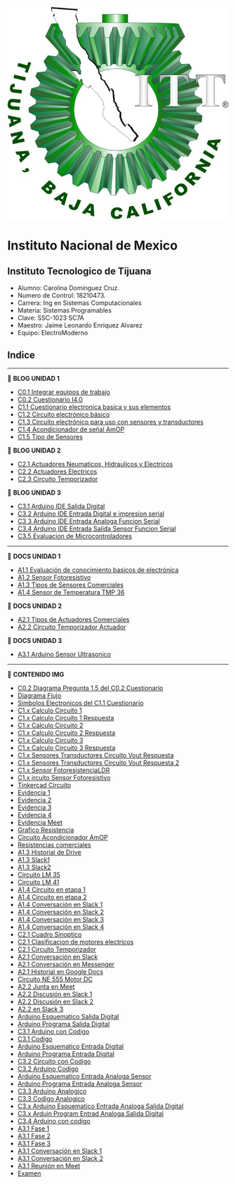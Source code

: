  ![ITT](/Img/itt.jpg)
 
# Instituto Nacional de Mexico
## Instituto Tecnologico de Tijuana
- Alumno: Carolina Dominguez Cruz.
- Numero de Control: 18210473.
- Carrera: Ing en Sistemas Computacionales
- Materia: Sistemas Programables
- Clave: SSC-1023 SC7A
- Maestro: Jaime Leonardo Enriquez Alvarez
- Equipo: ElectroModerno

## Indice
---
:blue_book: **BLOG UNIDAD 1**

- [C0.1 Integrar equipos de trabajo](Blog/C0.1_Integrar_equipos_de_trabajo.md)
- [C0.2 Cuestionario I4.0](Blog/C0.2_Cuestionario_I4.0.md)
- [C1.1 Cuestionario electronica basica y sus elementos](Blog/C1.1_Cuestionario_electrónica_básica_y_sus_elementos.md)
- [C1.2 Circuito electrónico básico](Blog/C1.2_Circuito_electrónico_básico.md)
- [C1.3 Circuito electrónico para uso con sensores y transductores](Blog/C1.3_Circuito_electrónico_para_uso_con_sensores_y_transductores.md)
- [C1.4 Acondicionador de señal AmOP](Blog/C1.4_Acondicionador_de_senal_AmOP.md)
- [C1.5 Tipo de Sensores](Blog/C1.5_Tipos_de_sensores.md)


:blue_book: **BLOG UNIDAD 2**
- [C2.1 Actuadores Neumaticos, Hidraulicos y Electricos](Blog/C2.1_ActuadoresNeumaticosHidraulicos.md)
- [C2.2 Actuadores Electricos](Blog/C2.2_Actuadores_electricos.md)
- [C2.3 Circuito Temporizador](Blog/C2.3_CircuitoTemporizador555.md)

:blue_book: **BLOG UNIDAD 3**

- [C3.1 Arduino IDE Salida Digital](Blog/C3.1_ArduinoIDE_SalidaDigital.md)
- [C3.2 Arduino IDE Entrada Digital e impresion serial](Blog/C3.2_ArduinoIDE_EntradaDigitalImpresionSerial.md)
- [C3 3 Arduino IDE Entrada Analoga Funcion Serial](Blog/C3.3_ArduinoIDE_EntradaAnalogaFuncionSerial.md)
- [C3.4 Arduino IDE Entrada Salida Sensor Funcion Serial](Blog/C3.4_ArduinoIDE_EntradaSalidaSensorFuncionSerial.md)
- [C3.5 Evaluacion de Microcontroladores](Blog/C3.5_EvaluacionMicrocontroladores.md)

---

:green_book: **DOCS UNIDAD 1**

- [A1.1 Evaluación de conocimiento basicos de electrónica](Docs/A1.1_Evaluación_de_conocimiento_basicos_de_electrónica.md)
- [A1.2 Sensor Fotoresistivo](Docs/A.1.2_Sensor_Fotoresistivo.md)
- [A1.3 Tipos de Sensores Comerciales](Docs/A1.3_Tipos_Sensores_Comerciales.md)
- [A1.4 Sensor de Temperatura TMP 36](Docs/A1.4_Sensor_Temperatura_TMP36.md)

:green_book: **DOCS UNIDAD 2**

- [A2.1 Tipos de Actuadores Comerciales](Docs/A2.1_Tipos_Actuadores_Comerciales.md)
- [A2.2 Circuito Temporizador Actuador](Docs/A2.2_Circuito_temporizador_actuador.md)


:green_book: **DOCS UNIDAD 3**

- [A3.1 Arduino Sensor Ultrasonico](Docs/A3.1_Arduino_SensorUltrasonico.md)
  
---
:orange_book: **CONTENIDO IMG**

- [C0.2 Diagrama Pregunta 1.5 del C0.2 Cuestionario](Img/Pregunta15.drawio.png)
- [Diagrama Flujo](Img/Flujo.drawio.png)
- [Simbolos Electronicos del C1.1 Cuestionario](Img/C1.x_SimbolosElectronicos.png)
- [C1.x Calculo Circuito 1](Img/C1.x_CalculoCircuito-1.png)
- [C1.x Calculo Circuito 1 Respuesta](Img/C1.x_CalculoCircuito_Respuesta.png)
- [C1.x Calculo Circuito 2](Img/C1.x_CalculoCircuito-2.png)
- [C1.x Calculo Circuito 2 Respuesta](Img/C1.x_CalculoCircuito-2_Respuesta.png)
- [C1.x Calculo Circuito 3](Img/C1.x_CalculoCircuito-3.png)
- [C1.x Calculo Circuito 3 Respuesta](Img/C1.x_CalculoCircuito-3_Respuesta.png)
- [C1.x Sensores Transductores Circuito Vout Respuesta](Img/C1.x_SensoresTransductoresCircuitoVout.png)
- [C1.x Sensores Transductores Circuito Vout Respuesta 2](Img/C1.x_SensoresTransductoresCircuitoVout2.png)
- [C1.x Sensor FotoresistenciaLDR](Img/C1.x_Sensor_FotoresistenciaLDR.png)
- [C1.x ircuito Sensor Fotoresistivo](Img/C1.x_CircuitoSensorFotoresistivo.png)
- [Tinkercad Circuito](Img/tinkercad_circuito.png)
- [Evidencia 1](Img/Evidencia1.png)
- [Evidencia 2](Img/evidencia2.png)
- [Evidencia 3](Img/Evidencia3.png)
- [Evidencia 4](Img/evidencia4.png)
- [Evidencia Meet](Img/Meet.jpg)
- [Grafico Resistencia](Img/resistencia_votaje.png)
- [Circuito Acondicionador AmOP](Img/C1.x_CircuitoAcondicionadorAmOP.png)
- [Resistencias comerciales](Img/ResistenciasComerciales.png)
- [A1.3 Historial de Drive](Img/A1.3_drive_historial.png)
- [A1.3 Slack1](Img/A1.3_slack_1.png)
- [A1.3 Slack2](Img/A1.3_slack_2.png)
- [Circuito LM 35](Img/C1.x_CircuitoLM35_Etapa1.png)
- [Circuito LM 41](Img/C1.x_CircuitoLM741_Etapa2.png)
- [A1.4 Circuito en etapa 1](Img/A1.4_etapa1_circuito.png)
- [A1.4 Circuito en etapa 2](Img/A1.4_etapa2_circuito.png)
- [A1.4 Conversación en Slack 1](Img/A1.4_slack_1.png)
- [A1.4 Conversación en Slack 2](Img/A1.4_slack_2.png)
- [A1.4 Conversación en Slack 3](Img/A1.4_slack_3.png)
- [A1.4 Conversación en Slack 4](Img/A1.4_slack_4.png)
- [C2.1 Cuadro Sinoptico](/Img/C2.1_Cuadro_sinóptico.png)
- [C2.1 Clasificacion de motores electricos](/Img/C2.2_motores_eléctricos.png)
- [C2.1 Circuito Temporizador](/Img/C2.x_CircuitoTemporizadorNE555.png)
- [A2.1 Conversación en Slack](/Img/A2.1_slack_1.png)
- [A2.1 Conversación en Messenger](/Img/A2.1_messenger_1.png)
- [A2.1 Historial en Google Docs](/Img/A2.1_drive_historial.png)
- [Circuito NE 555 Motor DC](/Img/C2.x_CircuitoNe555MotorDC.png)
- [A2.2 Junta en Meet](/Img/A2.2_meet.png)
- [A2.2 Discusión en Slack 1](/Img/A2.2_slack1.png)
- [A2.2 Discusión en Slack 2](/Img/A2.2_slack2.png)
- [A2.2 en Slack 3](/Img/A2.2_slack3.png)
- [Arduino Esquematico Salida Digital](/Img/C3.x_ArduinoEsquematicoSalidaDigital.png)
- [Arduino Programa Salida Digital](/Img/C3.x_ArduinoProgramaSalidaDigital.png)
- [C3.1 Arduino con Codigo](/Img/C3.1_AduinoCodigo.png)
- [C3.1 Codigo](/Img/C3.1_Codigo.png)
- [Arduino Esquematico Entrada Digital](/Img/C3.x_ArduinoEsquematicoEntradaDigital.png)
- [Arduino Programa Entrada Digital](/Img/C3.x_ArduinoProgramaEntradaDigital.png)
- [C3.2 Circuito con Codigo](/Img/C3.2_CircuitoCodigo.png)
- [C3.2 Arduino Codigo](/Img/C3.2_ArduinoCodigo.png)
- [Arduino Esquematico Entrada Analoga Sensor](/Img/C3.x_ArduinoEsquematicoEntradaAnalogaSensor.png)
- [Arduino Programa Entrada Analoga Sensor](/Img/C3.x_ArduinoProgramaEntradaAnalogaSensor.png)
- [C3.3 Arduino Analogico](/Img/C3.3_ArduinoCodigo.png)
- [C3.3 Codigo Analogico](/Img/C3.3_Codigo.png)
- [C3.x Arduino Esquematico Entrada Analoga Salida Digital](/Img/C3.x_ArduinoEsquematicoEntradaAnalogaSalidaDigital.png)
- [C3.x Arduin Program Entrad Analoga Salida Digital](/Img/C3.x_ArduinoProgramaEntradaAnalogaSalidaDigital.png)
- [C3.4 Arduino con codigo](/Img/C3.4_ArduinoCodigo.PNG)
- [A3.1 Fase 1](/Img/A3.1_circuito_1.png)
- [A3.1 Fase 2](/Img/A3.1_circuito_2.png)
- [A3.1 Fase 3](/Img/A3.1_circuito_3.png)
- [A3.1 Conversación en Slack 1](/Img/A3.1_slack_1.png)
- [A3.1 Conversación en Slack 2](/Img/A3.1_slack_2.png)
- [A3.1 Reunión en Meet](/Img/A3.1_meet.png)
- [Examen](/Img/A3.5_CarolinaDominguezCruz_ElectroModerno.png)